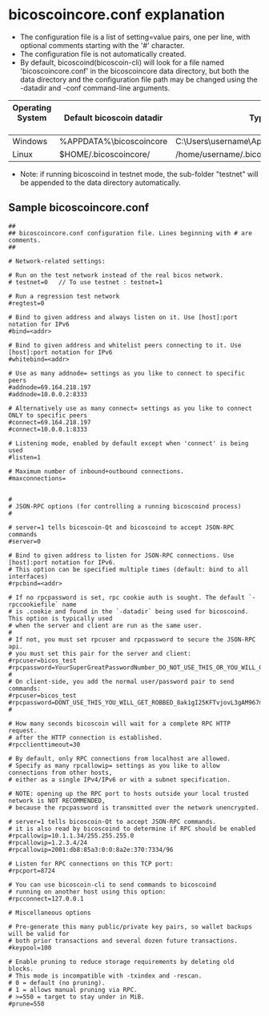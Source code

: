 # bicoscoincore.conf explanation

* The configuration file is a list of setting=value pairs, one per line, with optional comments starting with the '#' character.
* The configuration file is not automatically created.
* By default, bicoscoind(bicoscoin-cli) will look for a file named 'bicoscoincore.conf' in the bicoscoincore data directory, but both the data directory and the configuration file path may be changed using the -datadir and -conf command-line arguments.

| <center>Operating System</center>    | <center>Default bicoscoin datadir</center> | <center>Typical path to configuration file</center> |
| ------------------------------------ | ------------------------- | ---------------------------------- |
| Windows | %APPDATA%\bicoscoincore| C:\Users\username\AppData\Roaming\bicoscoincore\bicoscoincore.conf  |
| Linux   | $HOME/.bicoscoincore/ | /home/username/.bicoscoincore/bicoscoincore.conf |

* Note: if running bicoscoind in testnet mode, the sub-folder "testnet" will be appended to the data directory automatically.

## Sample bicoscoincore.conf

```text
##
## bicoscoincore.conf configuration file. Lines beginning with # are comments.
##
 
# Network-related settings:

# Run on the test network instead of the real bicos network.
# testnet=0   // To use testnet : testnet=1

# Run a regression test network
#regtest=0

# Bind to given address and always listen on it. Use [host]:port notation for IPv6
#bind=<addr>

# Bind to given address and whitelist peers connecting to it. Use [host]:port notation for IPv6
#whitebind=<addr>

# Use as many addnode= settings as you like to connect to specific peers
#addnode=69.164.218.197
#addnode=10.0.0.2:8333

# Alternatively use as many connect= settings as you like to connect ONLY to specific peers
#connect=69.164.218.197
#connect=10.0.0.1:8333

# Listening mode, enabled by default except when 'connect' is being used
#listen=1

# Maximum number of inbound+outbound connections.
#maxconnections=


#
# JSON-RPC options (for controlling a running bicoscoind process)
#

# server=1 tells bicoscoin-Qt and bicoscoind to accept JSON-RPC commands
#server=0

# Bind to given address to listen for JSON-RPC connections. Use [host]:port notation for IPv6.
# This option can be specified multiple times (default: bind to all interfaces)
#rpcbind=<addr>

# If no rpcpassword is set, rpc cookie auth is sought. The default `-rpccookiefile` name
# is .cookie and found in the `-datadir` being used for bicoscoind. This option is typically used
# when the server and client are run as the same user.
#
# If not, you must set rpcuser and rpcpassword to secure the JSON-RPC api. 
# you must set this pair for the server and client:
#rpcuser=bicos_test
#rpcpassword=YourSuperGreatPasswordNumber_DO_NOT_USE_THIS_OR_YOU_WILL_GET_ROBBED_385593
#
# On client-side, you add the normal user/password pair to send commands:
#rpcuser=bicos_test
#rpcpassword=DONT_USE_THIS_YOU_WILL_GET_ROBBED_8ak1gI25KFTvjovL3gAM967mies3E=
#

# How many seconds bicoscoin will wait for a complete RPC HTTP request.
# after the HTTP connection is established. 
#rpcclienttimeout=30

# By default, only RPC connections from localhost are allowed.
# Specify as many rpcallowip= settings as you like to allow connections from other hosts,
# either as a single IPv4/IPv6 or with a subnet specification.

# NOTE: opening up the RPC port to hosts outside your local trusted network is NOT RECOMMENDED,
# because the rpcpassword is transmitted over the network unencrypted.

# server=1 tells bicoscoin-Qt to accept JSON-RPC commands.
# it is also read by bicoscoind to determine if RPC should be enabled 
#rpcallowip=10.1.1.34/255.255.255.0
#rpcallowip=1.2.3.4/24
#rpcallowip=2001:db8:85a3:0:0:8a2e:370:7334/96

# Listen for RPC connections on this TCP port:
#rpcport=8724

# You can use bicoscoin-cli to send commands to bicoscoind
# running on another host using this option:
#rpcconnect=127.0.0.1

# Miscellaneous options

# Pre-generate this many public/private key pairs, so wallet backups will be valid for
# both prior transactions and several dozen future transactions.
#keypool=100

# Enable pruning to reduce storage requirements by deleting old blocks. 
# This mode is incompatible with -txindex and -rescan.
# 0 = default (no pruning).
# 1 = allows manual pruning via RPC.
# >=550 = target to stay under in MiB. 
#prune=550

```
